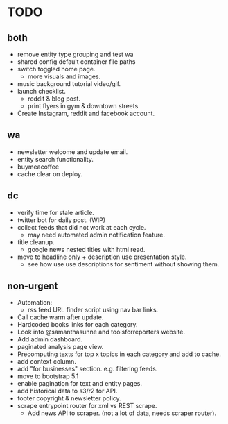 # TODO


## both

- remove entity type grouping and test wa
- shared config default container file paths
- switch toggled home page.
  - more visuals and images.
- music background tutorial video/gif.
- launch checklist.
  - reddit & blog post.
  - print flyers in gym & downtown streets.
- Create Instagram, reddit and facebook account.

## wa

- newsletter welcome and update email.
- entity search functionality.
- buymeacoffee
- cache clear on deploy.

## dc

- verify time for stale article.
- twitter bot for daily post. (WIP)
- collect feeds that did not work at each cycle.
  - may need automated admin notification feature.
- title cleanup.
  - google news nested titles with html read.
- move to headline only + description use presentation style.
  - see how use use descriptions for sentiment without showing them.

## non-urgent

- Automation:
  - rss feed URL finder script using nav bar links.
- Call cache warm after update.
- Hardcoded books links for each category.
- Look into @samanthasunne and toolsforreporters website.
- Add admin dashboard.
- paginated analysis page view.
- Precomputing texts for top x topics in each category and add to cache.
- add context column.
- add "for businesses" section. e.g. filtering feeds.
- move to bootstrap 5.1
- enable pagination for text and entity pages.
- add historical data to s3/r2 for API.
- footer copyright & newsletter policy.
- scrape entrypoint router for xml vs REST scrape.
  - Add news API to scraper. (not a lot of data, needs scraper router).